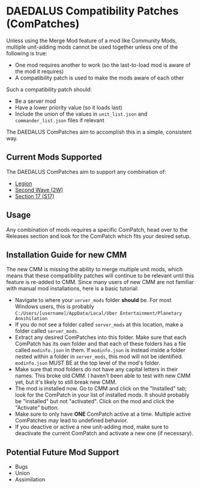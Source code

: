 # DAEDALUS Compatibility Patches (ComPatches)

Unless using the Merge Mod feature of a mod like Community Mods, multiple unit-adding mods cannot be used together unless one of the following is true:
- One mod requires another to work (so the last-to-load mod is aware of the mod it requires)
- A compatibility patch is used to make the mods aware of each other

Such a compatibility patch should:
- Be a server mod
- Have a lower priority value (so it loads last)
- Include the union of the values in `unit_list.json` and `commander_list.json` files if relevant

The DAEDALUS ComPatches aim to accomplish this in a simple, consistent way.

## Current Mods Supported

The DAEDALUS ComPatches aim to support any combination of:
- [Legion](https://github.com/Legion-Expansion/Legion-Expansion)
- [Second Wave (2W)](https://github.com/Anonemous2/pa.mla.unit.addon)
- [Section 17 (S17)](https://github.com/DAEDALUS-Modding/Section-17)

## Usage

Any combination of mods requires a specific ComPatch, head over to the Releases section and look for the ComPatch which fits your desired setup.

## Installation Guide for new CMM

The new CMM is missing the ability to merge multiple unit mods, which means that these compatibility patches will continue to be relevant until this feature is re-added to CMM. Since many users of new CMM are not familiar with manual mod installations, here is a basic tutorial:
- Navigate to where your `server_mods` folder **should** be. For most Windows users, this is probably `C:/Users/[username]/AppData/Local/Uber Entertainment/Planetary Annihilation`
- If you do not see a folder called `server_mods` at this location, make a folder called `server_mods`.
- Extract any desired ComPatches into this folder. Make sure that each ComPatch has its own folder and that each of these folders has a file called `modinfo.json` in them. If `modinfo.json` is instead inside a folder nested within a folder in `server_mods`, this mod will not be identified. `modinfo.json` MUST BE at the top level of the mod's folder.
- Make sure that mod folders do not have any capital letters in their names. This broke old CMM. I haven't been able to test with new CMM yet, but it's likely to still break new CMM.
- The mod is installed now. Go to CMM and click on the "Installed" tab; look for the ComPatch in your list of installed mods. It should probably be "installed" but not "activated". Click on the mod and click the "Activate" button.
- Make sure to only have **ONE** ComPatch active at a time. Multiple active ComPatches may lead to undefined behavior.
- If you deactive or active a new unit-adding mod, make sure to deactivate the current ComPatch and activate a new one (if necessary).

## Potential Future Mod Support
- Bugs
- Union
- Assimilation
